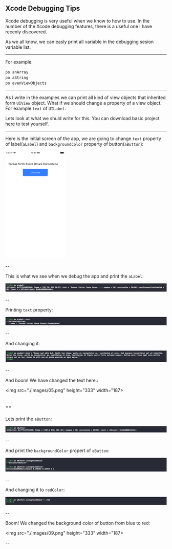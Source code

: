 ## Xcode Debugging Tips

<p>Xcode debugging is very useful when we know to how to use. In the number of the Xcode debugging features, there is a useful one I have recenly discovered.</p>

As we all know, we can easly print all variable in the debugging sesion variable list.
<hr>
For example:

`po anArray`<br>
`po aString`<br>
`po evenViewObjects`
<hr>

As I write in the examples we can print all kind of view objects that inherited form `UIView` object. What if we should change a property of a view object. For example `text` of `UILabel`.

Lets look at what we shuld write for this.  You can download basic project [here](https://github.com/arslanbilal/CodeExamples/tree/master/DebuggingTips) to test yourself.
<hr>

Here is the initial screen of the app, we are going to change `text` property of label(`aLabel`) and `backgroundColor` property of button(`aButton`):

<img src="./images/01.png" height="333" width="187">

--

This is what we see when we debug the app and print the `aLabel`:

<img src="./images/02.png">

--

Printing `text` property:

<img src="./images/03.png">

--

And changing it:

<img src="./images/04.png">

--

And boom! We have changed the text here.:

<img src="./images/05.png" height="333" width="187>


--
--

Lets print the `aButton`:

<img src="./images/06.png">

--

And print the `backgroundColor` propert of `aButton`:

<img src="./images/07.png">

--

And changing it to `redColor`:

<img src="./images/08.png">

--

Boom! We changed the background color of button from blue to red:

<img src="./images/09.png" height="333" width="187>

--